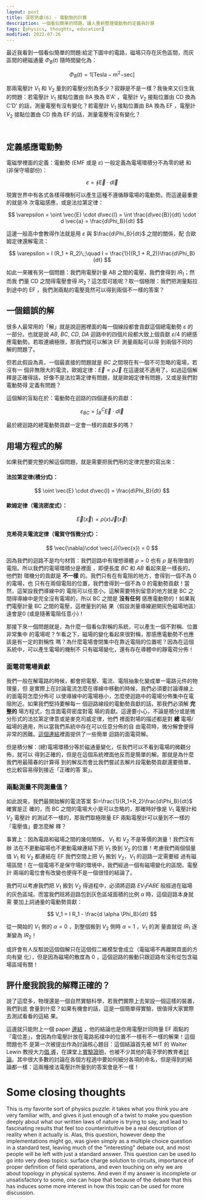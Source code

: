 ```yaml
---
layout: post
title: 深思熟慮(6) - 電動勢的計算
description: 一個看似簡單的問題，讓人重新整理電動勢的定義與計算
tags: [physics, thoughts, education]
modified: 2022-07-26
---
```


最近我看到一個看似簡單的問題:給定下圖中的電路，磁場只存在灰色區間，而灰區間的總磁通量
$\Phi_B(t)$ 隨時間變化為：

$$\Phi_B(t) = 1 [\mathrm{Tesla-m}^{2}\mathrm{-sec}]$$

那兩電壓計 $V_1$ 和 $V_{2}$ 量到的電壓分別為多少？寂靜是不是一樣？我後來又衍生我
的問題：若電壓計 $V_1$ 接點位置由 BA 換為 B'A' ，電壓計 $V_2$ 接點位置由 CD 換為
C'D' 的話，測量電壓有沒有變化？若電壓計 $V_1$ 接點位置由 BA 換為 EF ，電壓計
$V_2$ 接點位置由 CD 換為 EF 的話，測量電壓有沒有變化？

<figure >
    <img src="../../image/posts/20220722/circuit.png" alt="" style="background-color:white; padding:0.5em;">
</figure>

## 定義感應電動勢

電磁學裡面的定義：電動勢 (EMF 或是 $\varepsilon$) 一般定義為電場環積分不為零的總
和(非保守場部份)：

$$
\varepsilon = \oint \vec{E}\cdot d\vec{l}
$$

現實世界中有各式各樣得機制可以產生這種不遵循靜電場的電動勢。而這邊最重要的就是冷
次電磁感應，或是法拉第定律：

$$
\varepsilon = \oint \vec{E} \cdot d\vec{l} = \int \frac{d\vec{B}}{dt} \cdot d \vec{a}  = \frac{d\Phi_B}{dt}
$$

這邊一般高中會教得作法就是用 $\varepsilon$ 與 $\frac{d\Phi_B}{dt}$ 之間的關係，配
合歐姆定律還解電流：

$$
\varepsilon = I (R_1 + R_2)\;;\quad
I = \frac{1}{(R_1 + R_2)}\frac{d\Phi_B}{dt}
$$

如此一來確有另一個問題：我們用電壓計量 AB 之間的電壓，我們會得到 $IR_1$；然而我
們量 CD 之間得電壓會得 $IR_2$？這怎麼可能呢？取一個極限：我們把測量點拉到途中的
EF ，我們測兩點的電壓竟然可以得到兩個不一樣的答案？

## 一個錯誤的解

很多人最常用的「解」就是說迴圈裡面的每一個線段都會貢獻這個總電動勢 $\varepsilon$
的一部分。也就是說 $AB$, $BC$, $CD$, $DA$ 迴路中的四個片段都大致上個貢獻
$\varepsilon/4$ 的總感應電動勢。若取連續極限，那我們就可以解決 EF 測量兩點可以得
到兩個不同的解的問題了。

但若此假設為真，一個最直接的問題就是 $BC$ 之間現在有一個不可忽略的電場，若沒有一
個非無限大的電流，歐姆定律：$\vec{E} = \rho \vec{J}$ 在這邊就不適用了。如過這個解
釋是正確得話，好像不是法拉第定律有問題，就是歐姆定律有問題，又或是我們對電動勢得
定義有問題？

這個解的盲點在於：電動勢在迴路的四個邊長的貢獻：

$$
\varepsilon_{BC} = \int_B^C \vec{E}\cdot d\vec{l}
$$

最於總迴路的總電動勢貢獻一定會一樣的貢獻多的嗎？

## 用場方程式的解

如果我們要完整的解這個問題，就是需要把我們用的定律完整的寫出來：

#### 法拉第定律(積分式)：

$$
\oint \vec{E} \cdot d\vec{l} = \frac{d\Phi_B}{dt}
$$

#### 歐姆定律（電流密度式）：

$$
\vec{E} (\vec{x}) = \rho(x) \vec{J}(\vec{x})
$$

#### 克希荷夫電流定律（電賀守恆微分式）：

$$
\vec{\nabla}\cdot \vec{J}(\vec{x}) = 0
$$

因為我們的迴路不是均勻材質：我們迴路中有理想導體 $\rho=0$ 也有 $\rho$ 是有限值的
電阻。所以我們的電場環積分是裡面 ，即便長度 $BC$ 和 $AB$ 看起來是一樣長的，他們對
環機分的貢獻是 **不一樣** 的。我們只有在有電阻的地方，會得到一個不為 0 的電場，也
只有在兩個電阻的位置，我們會得到一個不為 0 的電動勢貢獻！當然，這架設我們導線中的
電阻可以任意小。這解需要特別留意的地方就是 BC 之間得導線中是完全沒有電場的，所以
BC 之間是 **沒有任何** 感應電動勢的！如果我們電壓計量 BC 之間的電壓，這裡量到的結
果（假設測量導線避開灰色磁場地區）遠會是0 (或是隨著電阻任意小)！

那接下來一個問題就是，為什麼一個看似對稱的系統，可以產生一個不對稱、位置非常集中
的電場呢？乍看之下，磁場的變化看起來很對稱，那感應電動勢不也應該是有一定的對稱性
嗎？為什麼電場會閉集中在靠近電阻的位置呢？因為在這個系統中，可以產生電場的機制不
只有磁場變化，還有存在導體中的靜電荷分佈！

### 面電荷電場貢獻

我們一般在解電路的時候，都會把電壓、電流、電阻抽象化變成單一電路元件的物理量，但
是實際上在討論電流怎麼在導線中移動的時候，我們必須要討論導線上的面電荷怎麼分佈可
以使導線中的電場極小，怎麼使迴路中的電場分佈集中在電阻附近。如果我們堅持要解每一
個迴路線段的電動勢貢獻的話，那我們必須解 **完整的** 場方程式，包含面電荷密度對電
場的貢獻。這邊要小心，不論是積分或是微分形式的法拉第定律意或是麥克司威定律，他們
裡面對場的描述都是對 **總** 電場/磁場的適用，所以當我們系統中存在可以任意分佈的自
由電荷時，微分解會便得非常的困難。[這個連結][surfacechargesol]裡面提供了一些簡單
迴路的面電荷解。

但是積分解：(總)電場環積分等於磁通量變化，任我們可以不看到電場的微觀分佈，就可以
得到正確的，但是在這個系統裡面他反而是簡單的解。那就是為什麼我們用最陽春的計算得
到的解反而會比我們嘗試去解片段電動勢貢獻還要簡單，也比較容易得到接近「正確的答
案」。

[surfacechargesol]: https://www.glowscript.org/#/user/matterandinteractions/folder/matterandinteractions/program/18-SurfaceCharge

### 兩點測量不同測量值？

如此說來，我們最開始解的電流答案 $I=\frac{1}{R_1+R_2}\frac{d\Phi_B}{dt}$ 確實是正
確的，而 BC 之間的電場大小是可以忽略的，那確時好像是 $V_1$ 電壓計和 $V_2$ 電壓計
的測試不一樣的，那我們取極限量 EF 兩點電壓計可以量到不一樣的「電壓值」要怎麼解
釋？

事實上：因為電路和磁場之間的幾何關係， $V_1$ 和 $V_2$ 不是等價的測量！我們沒有辦
法在不更動磁場也不更動電線連結下把 $V_1$ 換到 $V_2$ 的位置！考慮我們兩個個量值
$V_1$ 和 $V_2$ 都連結在 EF 我們空間上把 $V_1$ 搬到 $V_2$，$V_1$ 的迴路一定需要經
過有磁場區間！在一個電場不是保守場的環境中，我們經過一個有磁場變化的區間，電壓計
兩端的電位會有改變也便得不是一個很怪的結論了。

我們可以考慮我們把 $V_1$ 搬到 $V_2$ 得過程中，必須將迴路 $EV_1FABE$ 般經過在磁場
的灰色區域。而當我們班將迴路包到灰色區域面積的比例 $\alpha$ 時，這個迴路本身就需
要加上詞通量的電動勢貢獻：

$$
V_1 = I R_1 - \frac{d \alpha \Phi_B}{dt}
$$

從一開始的 $V_1$ 側的 $\alpha=0$ ，到整個搬到 $V_2$ 側時 $\alpha=1$ ，$V_1$ 的測
量直就從 $IR_1$ 逐漸變為 $IR_2$！

或許會有人反駁說這個個解只在這個假二維模型會成立（電磁場不再離開頁面的方向有變
化），但是因為磁場的散度為 0 ，這個迴路的搬動只跟迴路有沒有從包含磁場區域有關！

## 評什麼我說我的解釋正確的？

說了這麼多，物理還是一個自然實驗科學，若我們實際上去架設一個這樣的裝置，我們到底
會量到什麼？如果有機會的話，這是一個簡單得實驗，很值得大家實際去測試看看的這結
果。

這邊就只能附上一個 paper [連結][paper] ，他的結論也是你用電壓計同時量 EF 兩點的
「電位差」，會因為你電壓計放在電路拓樸中的位置不一樣有不一樣的解果！這個問題也不
是第一次被提出作為討論核心題目：這個結論首先被 MIT 的 Walter Lewin 教授大力[倡
導][youtube1]，在課堂上[實驗證明][youtube3]，也被不少其他的電子學的教育者[討
論][youtube2]。其中很大多數的討論在各個方程適中要如何細分各項的命名，但是得到的結
論都一樣：這兩種接法電壓計所量到的答案會是不一樣！

[paper]: https://aapt.scitation.org/doi/10.1119/1.12923
[youtube1]: https://www.youtube.com/watch?app=desktop&v=LzT_YZ0xCFY
[youtube2]: https://www.youtube.com/watch?v=0TTEFF0D8SA
[youtube3]: https://youtu.be/nGQbA2jwkWI?t=2990

# Some closing thoughts

This is my favorite sort of physics puzzle: it takes what you think you are very
familiar with, and gives it just enough of a twist to make you question deeply
about what our written laws of nature is trying to say, and lead to fascinating
results that feel too counterintuitive be a real description of reality when it
actually is. Alas, this question, however deep the implementations might go, was
given simply as a multiple choice question in a standard test, leaving much of
the "interesting" debate out, and most people will be left with just a standard
answer. This question can be used to go into very deep topics: surface charge
solution to circuits, importance of proper definition of field operations, and
even touching on why we are about topology in physical systems. And even if my
answer is incomplete or unsatisfactory to some, one can hope that because of the
debate that this has induces some more interest in how this topic can be used for
more discussion.
